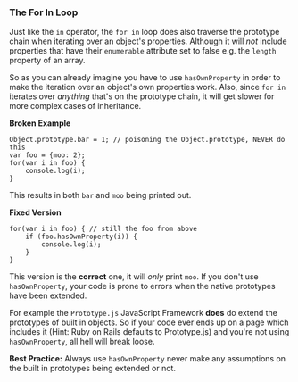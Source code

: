 ### The For In Loop

Just like the `in` operator, the `for in` loop does also traverse the prototype
chain when iterating over an object's properties. Although it will *not* include
properties that have their `enumerable` attribute set to false e.g. the `length`
property of an array.

So as you can already imagine you have to use `hasOwnProperty` in order to make
the iteration over an object's own properties work. Also, since `for in`
iterates over *anything* that's on the prototype chain, it will get slower for
more complex cases of inheritance.

**Broken Example**

    Object.prototype.bar = 1; // poisoning the Object.prototype, NEVER do this
    var foo = {moo: 2};
    for(var i in foo) {
        console.log(i);
    }

This results in both `bar` and `moo` being printed out.

**Fixed Version**

    for(var i in foo) { // still the foo from above
        if (foo.hasOwnProperty(i)) {
            console.log(i);
        }
    }

This version is the **correct** one, it will *only* print `moo`. If you don't use 
`hasOwnProperty`, your code is prone to errors when the native prototypes have
been extended.

For example the `Prototype.js` JavaScript Framework **does** do extend the 
prototypes of built in objects. So if your code ever ends up on a page which 
includes it (Hint: Ruby on Rails defaults to Prototype.js) and you're not using 
`hasOwnProperty`, all hell will break loose.

**Best Practice:** Always use `hasOwnProperty` never make any assumptions on the
built in prototypes being extended or not.

